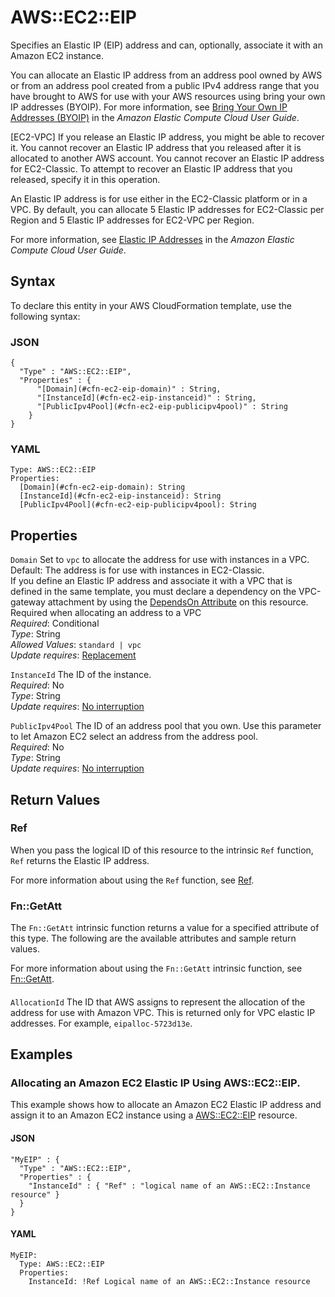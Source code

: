 # AWS::EC2::EIP<a name="aws-properties-ec2-eip"></a>

Specifies an Elastic IP \(EIP\) address and can, optionally, associate it with an Amazon EC2 instance\.

You can allocate an Elastic IP address from an address pool owned by AWS or from an address pool created from a public IPv4 address range that you have brought to AWS for use with your AWS resources using bring your own IP addresses \(BYOIP\)\. For more information, see [Bring Your Own IP Addresses \(BYOIP\)](https://docs.aws.amazon.com/AWSEC2/latest/UserGuide/ec2-byoip.html) in the *Amazon Elastic Compute Cloud User Guide*\.

\[EC2\-VPC\] If you release an Elastic IP address, you might be able to recover it\. You cannot recover an Elastic IP address that you released after it is allocated to another AWS account\. You cannot recover an Elastic IP address for EC2\-Classic\. To attempt to recover an Elastic IP address that you released, specify it in this operation\.

An Elastic IP address is for use either in the EC2\-Classic platform or in a VPC\. By default, you can allocate 5 Elastic IP addresses for EC2\-Classic per Region and 5 Elastic IP addresses for EC2\-VPC per Region\.

For more information, see [Elastic IP Addresses](https://docs.aws.amazon.com/AWSEC2/latest/UserGuide/elastic-ip-addresses-eip.html) in the *Amazon Elastic Compute Cloud User Guide*\.

## Syntax<a name="aws-properties-ec2-eip-syntax"></a>

To declare this entity in your AWS CloudFormation template, use the following syntax:

### JSON<a name="aws-properties-ec2-eip-syntax.json"></a>

```
{
  "Type" : "AWS::EC2::EIP",
  "Properties" : {
      "[Domain](#cfn-ec2-eip-domain)" : String,
      "[InstanceId](#cfn-ec2-eip-instanceid)" : String,
      "[PublicIpv4Pool](#cfn-ec2-eip-publicipv4pool)" : String
    }
}
```

### YAML<a name="aws-properties-ec2-eip-syntax.yaml"></a>

```
Type: AWS::EC2::EIP
Properties: 
  [Domain](#cfn-ec2-eip-domain): String
  [InstanceId](#cfn-ec2-eip-instanceid): String
  [PublicIpv4Pool](#cfn-ec2-eip-publicipv4pool): String
```

## Properties<a name="aws-properties-ec2-eip-properties"></a>

`Domain`  <a name="cfn-ec2-eip-domain"></a>
Set to `vpc` to allocate the address for use with instances in a VPC\.  
Default: The address is for use with instances in EC2\-Classic\.  
If you define an Elastic IP address and associate it with a VPC that is defined in the same template, you must declare a dependency on the VPC\-gateway attachment by using the [ DependsOn Attribute](https://docs.aws.amazon.com/AWSCloudFormation/latest/UserGuide/aws-attribute-dependson.html) on this resource\.  
Required when allocating an address to a VPC  
*Required*: Conditional  
*Type*: String  
*Allowed Values*: `standard | vpc`  
*Update requires*: [Replacement](https://docs.aws.amazon.com/AWSCloudFormation/latest/UserGuide/using-cfn-updating-stacks-update-behaviors.html#update-replacement)

`InstanceId`  <a name="cfn-ec2-eip-instanceid"></a>
The ID of the instance\.  
*Required*: No  
*Type*: String  
*Update requires*: [No interruption](https://docs.aws.amazon.com/AWSCloudFormation/latest/UserGuide/using-cfn-updating-stacks-update-behaviors.html#update-no-interrupt)

`PublicIpv4Pool`  <a name="cfn-ec2-eip-publicipv4pool"></a>
The ID of an address pool that you own\. Use this parameter to let Amazon EC2 select an address from the address pool\.  
*Required*: No  
*Type*: String  
*Update requires*: [No interruption](https://docs.aws.amazon.com/AWSCloudFormation/latest/UserGuide/using-cfn-updating-stacks-update-behaviors.html#update-no-interrupt)

## Return Values<a name="aws-properties-ec2-eip-return-values"></a>

### Ref<a name="aws-properties-ec2-eip-return-values-ref"></a>

When you pass the logical ID of this resource to the intrinsic `Ref` function, `Ref` returns the Elastic IP address\.

For more information about using the `Ref` function, see [Ref](https://docs.aws.amazon.com/AWSCloudFormation/latest/UserGuide/intrinsic-function-reference-ref.html)\.

### Fn::GetAtt<a name="aws-properties-ec2-eip-return-values-fn--getatt"></a>

The `Fn::GetAtt` intrinsic function returns a value for a specified attribute of this type\. The following are the available attributes and sample return values\.

For more information about using the `Fn::GetAtt` intrinsic function, see [Fn::GetAtt](https://docs.aws.amazon.com/AWSCloudFormation/latest/UserGuide/intrinsic-function-reference-getatt.html)\.

#### <a name="aws-properties-ec2-eip-return-values-fn--getatt-fn--getatt"></a>

`AllocationId`  <a name="AllocationId-fn::getatt"></a>
The ID that AWS assigns to represent the allocation of the address for use with Amazon VPC\. This is returned only for VPC elastic IP addresses\. For example, `eipalloc-5723d13e`\.

## Examples<a name="aws-properties-ec2-eip--examples"></a>

### Allocating an Amazon EC2 Elastic IP Using AWS::EC2::EIP\.<a name="aws-properties-ec2-eip--examples--Allocating_an_Amazon_EC2_Elastic_IP_Using_AWS::EC2::EIP."></a>

This example shows how to allocate an Amazon EC2 Elastic IP address and assign it to an Amazon EC2 instance using a [ AWS::EC2::EIP](https://docs.aws.amazon.com/AWSCloudFormation/latest/UserGuide/aws-properties-ec2-eip.html) resource\.

#### JSON<a name="aws-properties-ec2-eip--examples--Allocating_an_Amazon_EC2_Elastic_IP_Using_AWS::EC2::EIP.--json"></a>

```
"MyEIP" : {
  "Type" : "AWS::EC2::EIP",
  "Properties" : {
    "InstanceId" : { "Ref" : "logical name of an AWS::EC2::Instance resource" }
  }
}
```

#### YAML<a name="aws-properties-ec2-eip--examples--Allocating_an_Amazon_EC2_Elastic_IP_Using_AWS::EC2::EIP.--yaml"></a>

```
MyEIP:
  Type: AWS::EC2::EIP
  Properties:
    InstanceId: !Ref Logical name of an AWS::EC2::Instance resource
```